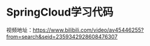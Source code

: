 # SpringCloud学习代码

视频地址：https://www.bilibili.com/video/av45446255?from=search&seid=2359342928608476307